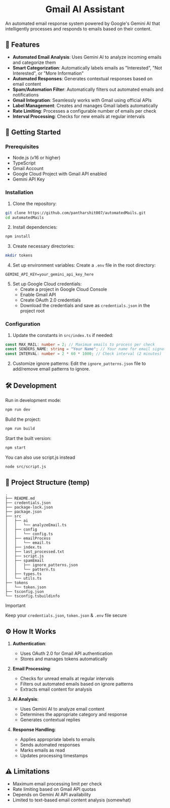 <h1 align="center">Gmail AI Assistant</h1>

An automated email response system powered by Google's Gemini AI that intelligently processes and responds to emails based on their content.

## 🌟 Features

- **Automated Email Analysis**: Uses Gemini AI to analyze incoming emails and categorize them
- **Smart Categorization**: Automatically labels emails as "Interested", "Not Interested", or "More Information"
- **Automated Responses**: Generates contextual responses based on email content
- **Spam/Automation Filter**: Automatically filters out automated emails and notifications
- **Gmail Integration**: Seamlessly works with Gmail using official APIs
- **Label Management**: Creates and manages Gmail labels automatically
- **Rate Limiting**: Processes a configurable number of emails per check
- **Interval Processing**: Checks for new emails at regular intervals

## 🚀 Getting Started

### Prerequisites

- Node.js (v16 or higher)
- TypeScript
- Gmail Account
- Google Cloud Project with Gmail API enabled
- Gemini API Key

### Installation

1. Clone the repository:

```bash
git clone https://github.com/pantharshit007/automatedMails.git
cd automatedMails
```

2. Install dependencies:

```bash
npm install
```

3. Create necessary directories:

```bash
mkdir tokens
```

4. Set up environment variables:
   Create a `.env` file in the root directory:

```env
GEMINI_API_KEY=your_gemini_api_key_here
```

5. Set up Google Cloud credentials:
   - Create a project in Google Cloud Console
   - Enable Gmail API
   - Create OAuth 2.0 credentials
   - Download the credentials and save as `credentials.json` in the project root

### Configuration

1. Update the constants in `src/index.ts` if needed:

```typescript
const MAX_MAIL: number = 2; // Maximum emails to process per check
const SENDERS_NAME: string = "Your Name"; // Your name for email signatures
const INTERVAL: number = 2 * 60 * 1000; // Check interval (2 minutes)
```

2. Customize ignore patterns:
   Edit the `ignore_patterns.json` file to add/remove email patterns to ignore.

## 🛠️ Development

Run in development mode:

```bash
npm run dev
```

Build the project:

```bash
npm run build
```

Start the built version:

```bash
npm start
```

You can also use script.js instead

```bash
node src/script.js
```

## 📁 Project Structure (temp)

```
.
├── README.md
├── credentials.json
├── package-lock.json
├── package.json
├── src
│   ├── ai
│   │   └── analyzeEmail.ts
│   ├── config
│   │   └── config.ts
│   ├── emailProcess
│   │   └── email.ts
│   ├── index.ts
│   ├── last_processed.txt
│   ├── script.js
│   ├── spamEmail
│   │   ├── ignore_patterns.json
│   │   └── pattern.ts
│   ├── types.ts
│   └── utils.ts
├── tokens
│   └── token.json
├── tsconfig.json
└── tsconfig.tsbuildinfo
```

> [!IMPORTANT]  
> Keep your `credentials.json`, `token.json` & `.env` file secure

## ⚙️ How It Works

1. **Authentication**:

   - Uses OAuth 2.0 for Gmail API authentication
   - Stores and manages tokens automatically

2. **Email Processing**:

   - Checks for unread emails at regular intervals
   - Filters out automated emails based on ignore patterns
   - Extracts email content for analysis

3. **AI Analysis**:

   - Uses Gemini AI to analyze email content
   - Determines the appropriate category and response
   - Generates contextual replies

4. **Response Handling**:
   - Applies appropriate labels to emails
   - Sends automated responses
   - Marks emails as read
   - Updates processing timestamps

## ⚠️ Limitations

- Maximum email processing limit per check
- Rate limiting based on Gmail API quotas
- Depends on Gemini AI API availability
- Limited to text-based email content analysis (somewhat)
